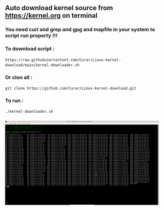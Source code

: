 ## Auto download kernel source from https://kernel.org on terminal
### You need curl and grep and gpg and mapfile in your system to script run property !!!
### To download script :
`https://raw.githubusercontent.com/Curar/Linux-kernel-download/main/kernel-downloader.sh`
### Or clon all :
`git clone https://github.com/Curar/Linux-kernel-download.git`
### To run :
`./kernel-downloader.sh`
###
![Terminal1](/image/terminal-1.png)
